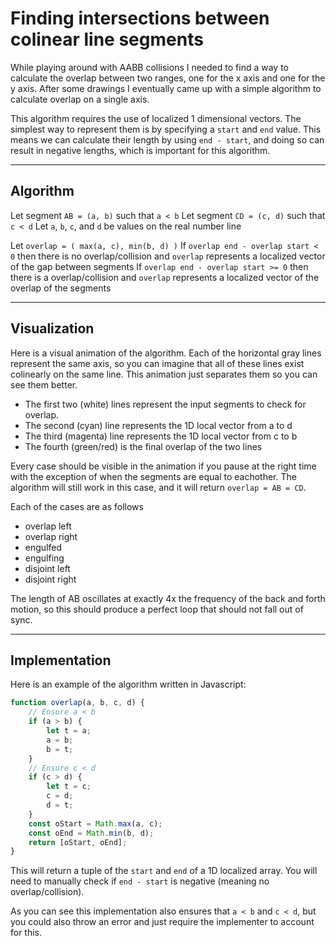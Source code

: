 # Finding intersections between colinear line segments

While playing around with AABB collisions I needed to find a way to calculate the overlap between two ranges, one for the x axis and one for the y axis. After some drawings I eventually came up with a simple algorithm to calculate overlap on a single axis.

This algorithm requires the use of localized 1 dimensional vectors. The simplest way to represent them is by specifying a `start` and `end` value. This means we can calculate their length by using `end - start`, and doing so can result in negative lengths, which is important for this algorithm.

<hr>

## Algorithm

Let segment `AB = (a, b)` such that `a < b`
Let segment `CD = (c, d)` such that `c < d`
Let `a`, `b`, `c`, and `d` be values on the real number line

Let `overlap = ( max(a, c), min(b, d) )`
If `overlap end - overlap start < 0` then there is no overlap/collision and `overlap` represents a localized vector of the gap between segments
If `overlap end - overlap start >= 0` then there is a overlap/collision and `overlap` represents a localized vector of the overlap of the segments

<hr>

## Visualization

Here is a visual animation of the algorithm. Each of the horizontal gray lines represent the same axis, so you can imagine that all of these lines exist colinearly on the same line. This animation just separates them so you can see them better.

- The first two (white) lines represent the input segments to check for overlap.
- The second (cyan) line represents the 1D local vector from a to d
- The third (magenta) line represents the 1D local vector from c to b
- The fourth (green/red) is the final overlap of the two lines

<script src="/scripts/canvas/2d.js"></script>
<canvas id="numberline"></canvas>
<script src="/scripts/canvas/collision/number-line.js"></script>

Every case should be visible in the animation if you pause at the right time with the exception of when the segments are equal to eachother. The algorithm will still work in this case, and it will return `overlap = AB = CD`.

Each of the cases are as follows
- overlap left
- overlap right
- engulfed
- engulfing
- disjoint left
- disjoint right

The length of AB oscillates at exactly 4x the frequency of the back and forth motion, so this should produce a perfect loop that should not fall out of sync.

<hr>

## Implementation

Here is an example of the algorithm written in Javascript:

``` javascript
function overlap(a, b, c, d) {
    // Ensure a < b
    if (a > b) {
        let t = a;
        a = b;
        b = t;
    }
    // Ensure c < d
    if (c > d) {
        let t = c;
        c = d;
        d = t;
    }
    const oStart = Math.max(a, c);
    const oEnd = Math.min(b, d);
    return [oStart, oEnd];
}
```

This will return a tuple of the `start` and `end` of a 1D localized array. You will need to manually check if `end - start` is negative (meaning no overlap/collision).

As you can see this implementation also ensures that `a < b` and `c < d`, but you could also throw an error and just require the implementer to account for this.
